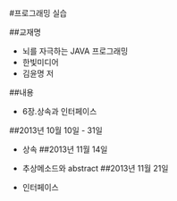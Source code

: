 #프로그래밍 실습

##교재명

- 뇌를 자극하는 JAVA 프로그래밍
- 한빛미디어
- 김윤명 저

##내용

- 6장.상속과 인터페이스

##2013년 10월 10일 - 31일

- 상속
##2013년 11월 14일

- 추상메소드와 abstract
##2013년 11월 21일

- 인터페이스
 

